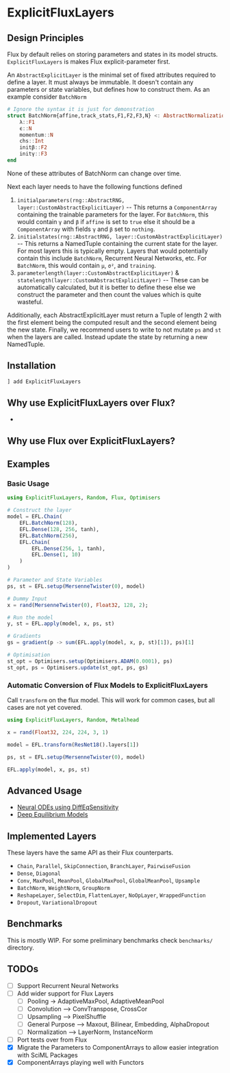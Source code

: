 # ExplicitFluxLayers

## Design Principles

Flux by default relies on storing parameters and states in its model structs. `ExplicitFluxLayers` is makes Flux explicit-parameter first. 

An `AbstractExplicitLayer` is the minimal set of fixed attributes required to define a layer. It must always be immutable. It doesn't contain any parameters or state variables, but defines how to construct them. As an example consider `BatchNorm`

```julia
# Ignore the syntax it is just for demonstration
struct BatchNorm{affine,track_stats,F1,F2,F3,N} <: AbstractNormalizationLayer{affine,track_stats} <: AbstractExplicitLayer
    λ::F1
    ϵ::N
    momentum::N
    chs::Int
    initβ::F2
    initγ::F3
end
```

None of these attributes of BatchNorm can change over time.

Next each layer needs to have the following functions defined

1. `initialparameters(rng::AbstractRNG, layer::CustomAbstractExplicitLayer)` -- This returns a `ComponentArray` containing the trainable parameters for the layer. For `BatchNorm`, this would contain `γ` and `β` if `affine` is set to `true` else it should be a `ComponentArray` with fields `γ` and `β` set to `nothing`.
2. `initialstates(rng::AbstractRNG, layer::CustomAbstractExplicitLayer)` -- This returns a NamedTuple containing the current state for the layer. For most layers this is typically empty. Layers that would potentially contain this include `BatchNorm`, Recurrent Neural Networks, etc. For `BatchNorm`, this would contain `μ`, `σ²`, and `training`.
3. `parameterlength(layer::CustomAbstractExplicitLayer)` & `statelength(layer::CustomAbstractExplicitLayer)` -- These can be automatically calculated, but it is better to define these else we construct the parameter and then count the values which is quite wasteful.

Additionally, each AbstractExplicitLayer must return a Tuple of length 2 with the first element being the computed result and the second element being the new state. Finally, we recommend users to write to not mutate `ps` and `st` when the layers are called. Instead update the state by returning a new NamedTuple.

## Installation

```julia
] add ExplicitFluxLayers
```

## Why use ExplicitFluxLayers over Flux?

* 

## Why use Flux over ExplicitFluxLayers?

## Examples
### Basic Usage

```julia
using ExplicitFluxLayers, Random, Flux, Optimisers

# Construct the layer
model = EFL.Chain(
    EFL.BatchNorm(128),
    EFL.Dense(128, 256, tanh),
    EFL.BatchNorm(256),
    EFL.Chain(
        EFL.Dense(256, 1, tanh),
        EFL.Dense(1, 10)
    )
)

# Parameter and State Variables
ps, st = EFL.setup(MersenneTwister(0), model)

# Dummy Input
x = rand(MersenneTwister(0), Float32, 128, 2);

# Run the model
y, st = EFL.apply(model, x, ps, st)

# Gradients
gs = gradient(p -> sum(EFL.apply(model, x, p, st)[1]), ps)[1]

# Optimisation
st_opt = Optimisers.setup(Optimisers.ADAM(0.0001), ps)
st_opt, ps = Optimisers.update(st_opt, ps, gs)
```

### Automatic Conversion of Flux Models to ExplicitFluxLayers

Call `transform` on the flux model. This will work for common cases, but all cases are not yet covered.

```julia
using ExplicitFluxLayers, Random, Metalhead

x = rand(Float32, 224, 224, 3, 1)

model = EFL.transform(ResNet18().layers[1])

ps, st = EFL.setup(MersenneTwister(0), model)

EFL.apply(model, x, ps, st)
```

## Advanced Usage

* [Neural ODEs using DiffEqSensitivity](examples/neural_ode.jl)
* [Deep Equilibrium Models](https://github.com/SciML/FastDEQ.jl)

## Implemented Layers

These layers have the same API as their Flux counterparts.

* `Chain`, `Parallel`, `SkipConnection`, `BranchLayer`, `PairwiseFusion`
* `Dense`, `Diagonal`
* `Conv`, `MaxPool`, `MeanPool`, `GlobalMaxPool`, `GlobalMeanPool`, `Upsample`
* `BatchNorm`, `WeightNorm`, `GroupNorm`
* `ReshapeLayer`, `SelectDim`, `FlattenLayer`, `NoOpLayer`, `WrappedFunction`
* `Dropout`, `VariationalDropout`


## Benchmarks

This is mostly WIP. For some preliminary benchmarks check `benchmarks/` directory.

## TODOs

- [ ] Support Recurrent Neural Networks
- [ ] Add wider support for Flux Layers
  - [ ] Pooling -> AdaptiveMaxPool, AdaptiveMeanPool
  - [ ] Convolution --> ConvTranspose, CrossCor
  - [ ] Upsampling --> PixelShuffle
  - [ ] General Purpose --> Maxout, Bilinear, Embedding, AlphaDropout
  - [ ] Normalization --> LayerNorm, InstanceNorm
- [ ] Port tests over from Flux
- [x] Migrate the Parameters to ComponentArrays to allow easier integration with SciML Packages
- [x] ComponentArrays playing well with Functors
